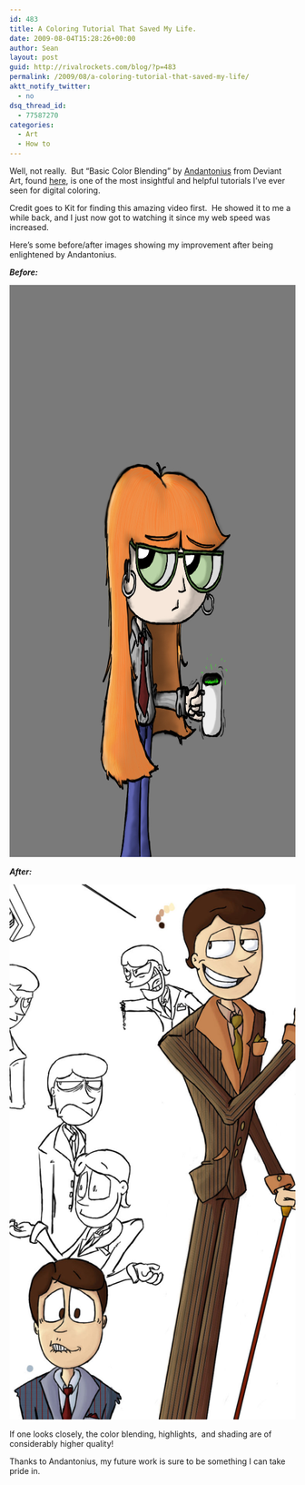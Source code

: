 ```yaml
---
id: 483
title: A Coloring Tutorial That Saved My Life.
date: 2009-08-04T15:28:26+00:00
author: Sean
layout: post
guid: http://rivalrockets.com/blog/?p=483
permalink: /2009/08/a-coloring-tutorial-that-saved-my-life/
aktt_notify_twitter:
  - no
dsq_thread_id:
  - 77587270
categories:
  - Art
  - How to
---
```

Well, not really.  But &#8220;Basic Color Blending&#8221; by [Andantonius](http://andantonius.deviantart.com/) from Deviant Art, found [here](http://andantonius.deviantart.com/art/Andart-Basic-Blending-101327993), is one of the most insightful and helpful tutorials I&#8217;ve ever seen for digital coloring.

Credit goes to Kit for finding this amazing video first.  He showed it to me a while back, and I just now got to watching it since my web speed was increased.

Here&#8217;s some before/after images showing my improvement after being enlightened by Andantonius.

_**Before:**_

<img class="alignnone size-full wp-image-484" title="Before Tutorial" src="/content/2009/08/NGC-AfterLAN-in-progress-copy.jpg" alt="Before Tutorial" width="1020" height="1006" />

_**After:**_

<img class="alignnone size-full wp-image-491" title="Fauntleroy-Ranvier-Refsheet" src="/content/2009/08/Fauntleroy-Ranvier-Refsheet1.jpg" alt="Fauntleroy-Ranvier-Refsheet" />

If one looks closely, the color blending, highlights,  and shading are of considerably higher quality!

Thanks to Andantonius, my future work is sure to be something I can take pride in.